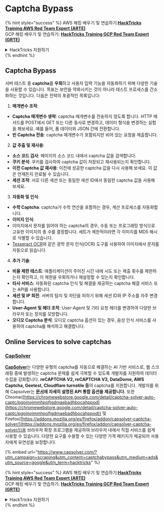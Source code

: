 # Captcha Bypass

{% hint style="success" %}
AWS 해킹 배우기 및 연습하기:<img src="../.gitbook/assets/arte.png" alt="" data-size="line">[**HackTricks Training AWS Red Team Expert (ARTE)**](https://training.hacktricks.xyz/courses/arte)<img src="../.gitbook/assets/arte.png" alt="" data-size="line">\
GCP 해킹 배우기 및 연습하기: <img src="../.gitbook/assets/grte.png" alt="" data-size="line">[**HackTricks Training GCP Red Team Expert (GRTE)**<img src="../.gitbook/assets/grte.png" alt="" data-size="line">](https://training.hacktricks.xyz/courses/grte)

<details>

<summary>HackTricks 지원하기</summary>

* [**구독 계획**](https://github.com/sponsors/carlospolop) 확인하기!
* **💬 [**Discord 그룹**](https://discord.gg/hRep4RUj7f) 또는 [**텔레그램 그룹**](https://t.me/peass)에 참여하거나 **Twitter** 🐦 [**@hacktricks\_live**](https://twitter.com/hacktricks\_live)**를 팔로우하세요.**
* **[**HackTricks**](https://github.com/carlospolop/hacktricks) 및 [**HackTricks Cloud**](https://github.com/carlospolop/hacktricks-cloud) 깃허브 리포지토리에 PR을 제출하여 해킹 팁을 공유하세요.**

</details>
{% endhint %}

## Captcha Bypass

서버 테스트 중 **captcha**를 **우회**하고 사용자 입력 기능을 자동화하기 위해 다양한 기술을 사용할 수 있습니다. 목표는 보안을 약화시키는 것이 아니라 테스트 프로세스를 간소화하는 것입니다. 다음은 전략의 포괄적인 목록입니다:

1. **매개변수 조작**:
* **Captcha 매개변수 생략**: captcha 매개변수를 전송하지 않도록 합니다. HTTP 메서드를 POST에서 GET 또는 다른 동사로 변경하고, 데이터 형식을 변경하는 실험을 해보세요. 예를 들어, 폼 데이터와 JSON 간에 전환합니다.
* **빈 Captcha 전송**: captcha 매개변수가 포함되지만 비어 있는 요청을 제출합니다.
2. **값 추출 및 재사용**:
* **소스 코드 검사**: 페이지의 소스 코드 내에서 captcha 값을 검색합니다.
* **쿠키 분석**: 쿠키를 검사하여 captcha 값이 저장되고 재사용되는지 확인합니다.
* **이전 Captcha 값 재사용**: 이전에 성공한 captcha 값을 다시 사용해 보세요. 이 값은 언제든지 만료될 수 있습니다.
* **세션 조작**: 서로 다른 세션 또는 동일한 세션 ID에서 동일한 captcha 값을 사용해 보세요.
3. **자동화 및 인식**:
* **수학 Captcha**: captcha가 수학 연산을 포함하는 경우, 계산 프로세스를 자동화합니다.
* **이미지 인식**:
* 이미지에서 문자를 읽어야 하는 captcha의 경우, 수동 또는 프로그래밍 방식으로 고유한 이미지의 총 수를 결정합니다. 세트가 제한적이라면 각 이미지를 MD5 해시로 식별할 수 있습니다.
* [Tesseract OCR](https://github.com/tesseract-ocr/tesseract)와 같은 광학 문자 인식(OCR) 도구를 사용하여 이미지에서 문자를 자동으로 읽습니다.
4. **추가 기술**:
* **비율 제한 테스트**: 애플리케이션이 주어진 시간 내에 시도 또는 제출 횟수를 제한하는지 확인하고, 이 제한을 우회하거나 재설정할 수 있는지 확인합니다.
* **타사 서비스**: 자동화된 captcha 인식 및 해결을 제공하는 captcha 해결 서비스 또는 API를 사용합니다.
* **세션 및 IP 회전**: 서버의 탐지 및 차단을 피하기 위해 세션 ID와 IP 주소를 자주 변경합니다.
* **User-Agent 및 헤더 조작**: User-Agent 및 기타 요청 헤더를 변경하여 다양한 브라우저 또는 장치를 모방합니다.
* **오디오 Captcha 분석**: 오디오 captcha 옵션이 있는 경우, 음성 인식 서비스를 사용하여 captcha를 해석하고 해결합니다.

## Online Services to solve captchas

### [CapSolver](https://www.capsolver.com/?utm\_source=google\&utm\_medium=ads\&utm\_campaign=scraping\&utm\_term=hacktricks\&utm\_content=captchabypass)

[**CapSolver**](https://www.capsolver.com/?utm\_source=google\&utm\_medium=ads\&utm\_campaign=scraping\&utm\_term=hacktricks\&utm\_content=captchabypass)는 다양한 유형의 captcha를 자동으로 해결하는 AI 기반 서비스로, 웹 스크래핑 중에 발생하는 captcha 문제를 쉽게 극복할 수 있도록 개발자를 지원하여 데이터 수집을 강화합니다. **reCAPTCHA V2, reCAPTCHA V3, DataDome, AWS Captcha, Geetest, Cloudflare turnstile 등**의 captcha를 지원합니다. 개발자를 위해 Capsolver는 [**문서**](https://docs.capsolver.com/?utm\_source=github\&utm\_medium=banner\_github\&utm\_campaign=fcsrv)**에 자세히 설명된 API 통합 옵션을 제공합니다.** 또한 Chrome([https://chromewebstore.google.com/detail/captcha-solver-auto-captc/pgojnojmmhpofjgdmaebadhbocahppod](https://chromewebstore.google.com/detail/captcha-solver-auto-captc/pgojnojmmhpofjgdmaebadhbocahppod)) 및 Firefox([https://addons.mozilla.org/es/firefox/addon/capsolver-captcha-solver/](https://addons.mozilla.org/es/firefox/addon/capsolver-captcha-solver/))용 브라우저 확장 프로그램을 제공하여 브라우저 내에서 직접 서비스를 쉽게 사용할 수 있습니다. 다양한 요구를 수용할 수 있는 다양한 가격 패키지가 제공되어 사용자에게 유연성을 보장합니다.

{% embed url="https://www.capsolver.com/?utm_campaign=scraping&utm_content=captchabypass&utm_medium=ads&utm_source=google&utm_term=hacktricks" %}

{% hint style="success" %}
AWS 해킹 배우기 및 연습하기:<img src="../.gitbook/assets/arte.png" alt="" data-size="line">[**HackTricks Training AWS Red Team Expert (ARTE)**](https://training.hacktricks.xyz/courses/arte)<img src="../.gitbook/assets/arte.png" alt="" data-size="line">\
GCP 해킹 배우기 및 연습하기: <img src="../.gitbook/assets/grte.png" alt="" data-size="line">[**HackTricks Training GCP Red Team Expert (GRTE)**<img src="../.gitbook/assets/grte.png" alt="" data-size="line">](https://training.hacktricks.xyz/courses/grte)

<details>

<summary>HackTricks 지원하기</summary>

* [**구독 계획**](https://github.com/sponsors/carlospolop) 확인하기!
* **💬 [**Discord 그룹**](https://discord.gg/hRep4RUj7f) 또는 [**텔레그램 그룹**](https://t.me/peass)에 참여하거나 **Twitter** 🐦 [**@hacktricks\_live**](https://twitter.com/hacktricks\_live)**를 팔로우하세요.**
* **[**HackTricks**](https://github.com/carlospolop/hacktricks) 및 [**HackTricks Cloud**](https://github.com/carlospolop/hacktricks-cloud) 깃허브 리포지토리에 PR을 제출하여 해킹 팁을 공유하세요.**

</details>
{% endhint %}
